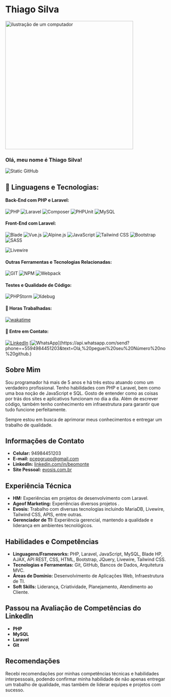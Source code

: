 # Thiago Silva

<img src="https://raw.githubusercontent.com/MicaelliMedeiros/micaellimedeiros/master/image/computer-illustration.png" alt="ilustração de um computador" width="400" />

### Olá, meu nome é Thiago  Silva!

<img src="https://img.shields.io/static/v1?label=Overview&message=Thiago%20Silva&color=f8efd4&style=for-the-badge&logo=GitHub" alt="Static GitHub" />


## 🦄 Linguagens e Tecnologias:

#### Back-End com PHP e Laravel:
![PHP](https://img.shields.io/badge/PHP-%5E8.2-blue.svg?style=flat-square&logo=php&logoColor=white)
![Laravel](https://img.shields.io/badge/Laravel-%5EF8.X-FF2D20.svg?style=flat-square&logo=laravel&logoColor=white)
![Composer](https://img.shields.io/badge/Composer-885630?style=flat-square&logo=Composer&logoColor=white)
![PHPUnit](https://img.shields.io/badge/PHPUnit-4BC0C8?style=flat-square&logo=phpunit&logoColor=white)
![MySQL](https://img.shields.io/badge/MySQL-lightgrey?logo=mysql&style=flat-square&logoColor=white)


#### Front-End com Laravel:
![Blade](https://img.shields.io/badge/Blade-%5EF8.X-2088FF.svg?style=flat-square&logo=laravel&logoColor=white)
![Vue.js](https://img.shields.io/badge/Vue.js-4FC08D?style=flat-square&logo=Vue.js&logoColor=white)
![Alpine.js](https://img.shields.io/badge/Alpine.js-8BC0D0?style=flat-square&logo=Alpine.js&logoColor=white)
![JavaScript](https://img.shields.io/badge/JavaScript-blue?logo=JavaScript&style=flat-square&logoColor=white)
![Tailwind CSS](https://img.shields.io/badge/Tailwind_CSS-38B2AC?style=flat-square&logo=tailwind-css&logoColor=white)
![Bootstrap](https://img.shields.io/badge/Bootstrap-7952B3?style=flat-square&logo=bootstrap&logoColor=white)
![SASS](https://img.shields.io/badge/SASS-hotpink.svg?style=flat-square&logo=SASS&logoColor=white)

![Livewire](https://img.shields.io/badge/Livewire-%5EF8.X-FFDD00.svg?style=flat-square&logo=laravel&logoColor=white)

#### Outras Ferramentas e Tecnologias Relacionadas:
![GIT](https://img.shields.io/badge/GIT-F05032?style=flat-square&logo=git&logoColor=white)
![NPM](https://img.shields.io/badge/NPM-CB3837?style=flat-square&logo=npm&logoColor=white)
![Webpack](https://img.shields.io/badge/Webpack-8DD6F9?style=flat-square&logo=Webpack&logoColor=white)

#### Testes e Qualidade de Código:
![PHPStorm](https://img.shields.io/badge/PHPStorm-000000.svg?style=flat-square&logo=phpstorm&logoColor=white)
![Xdebug](https://img.shields.io/badge/Xdebug-%5EF8.X-3973A5.svg?style=flat-square&logoColor=white)



#### 💼 Horas Trabalhadas:
[![wakatime](https://wakatime.com/badge/user/2d28d262-ccad-4508-a794-b10b45d7cca4.svg)](https://wakatime.com/@2d28d262-ccad-4508-a794-b10b45d7cca4)
#### 💌 Entre em Contato:
[![LinkedIn](https://img.shields.io/badge/-LinkedIn-0e76a8?style=flat-square&logo=Linkedin&logoColor=white&link=www.linkedin.com/in/beomonte)](https://www.linkedin.com/in/beomonte)
[![WhatsApp](https://img.shields.io/badge/-WhatsApp-25d366?style=flat-square&labelColor=25d366&logo=whatsapp&logoColor=white&link=https://api.whatsapp.com/send?phone=+5594984110714&text=Olá,%20peguei%20seu%20Número%20no%20github.)](https://api.whatsapp.com/send?phone=+5594984451203&text=Olá,%20peguei%20seu%20Número%20no%20github.)

## Sobre Mim
Sou programador há mais de 5 anos e há três estou atuando como um verdadeiro profissional. Tenho habilidades com PHP e Laravel, bem como uma boa noção de JavaScript e SQL. Gosto de entender como as coisas por trás dos sites e aplicativos funcionam no dia a dia. Além de escrever código, também tenho conhecimento em infraestrutura para garantir que tudo funcione perfeitamente.

Sempre estou em busca de aprimorar meus conhecimentos e entregar um trabalho de qualidade. 

## Informações de Contato
- **Celular:** 94984451203
- **E-mail:** pcepgrupo@gmail.com
- **LinkedIn:** [linkedin.com/in/beomonte](https://www.linkedin.com/in/beomonte)
- **Site Pessoal:** [evosis.com.br](https://www.evosis.com.br)


## Experiência Técnica
- **HM:** Experiências  em projetos de desenvolvimento com Laravel.
- **Ageof Marketing:** Experiências diversos  projetos .
- **Evosis:** Trabalho com diversas tecnologias incluindo MariaDB, Livewire, Tailwind CSS, APIS, entre outras.
- **Gerenciador de TI:** Experiência gerencial, mantendo a qualidade e liderança em ambientes tecnológicos.

## Habilidades e Competências
- **Linguagens/Frameworks:** PHP, Laravel, JavaScript, MySQL, Blade HP, AJAX, API REST, CSS, HTML, Bootstrap, JQuery, Livewire, Tailwind CSS.
- **Tecnologias e Ferramentas:** Git, GitHub, Bancos de Dados, Arquitetura MVC.
- **Áreas de Domínio:** Desenvolvimento de Aplicações Web, Infraestrutura de TI.
- **Soft Skills:** Liderança, Criatividade, Planejamento, Atendimento ao Cliente.
  
## Passou na Avaliação de Competências do LinkedIn
- **PHP**
- **MySQL**
- **Laravel**
- **Git**

## Recomendações
Recebi recomendações por minhas competências técnicas e habilidades interpessoais, podendo confirmar minha habilidade de não apenas entregar um trabalho de qualidade, mas também de liderar equipes e projetos com sucesso.
